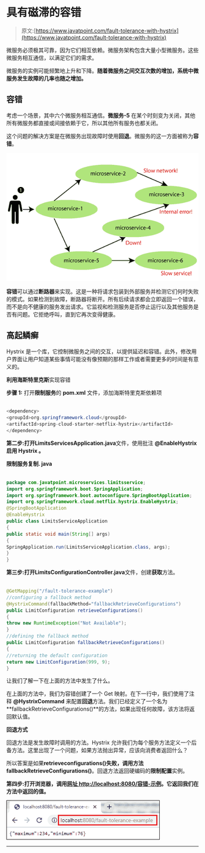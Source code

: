 # 具有磁滞的容错

> 原文:[https://www.javatpoint.com/fault-tolerance-with-hystrix](https://www.javatpoint.com/fault-tolerance-with-hystrix)

微服务必须极其可靠，因为它们相互依赖。微服务架构包含大量小型微服务。这些微服务相互通信，以满足它们的需求。

微服务的实例可能频繁地上升和下降。**随着微服务之间交互次数的增加，系统中微服务发生故障的几率也随之增加。**

## 容错

考虑一个场景，其中六个微服务相互通信。**微服务-5** 在某个时刻变为关闭，其他所有微服务都直接或间接依赖于它，所以其他所有服务也都关闭。

这个问题的解决方案是在微服务出现故障时使用**回退**。微服务的这一方面被称为**容错**。

![Fault Tolerance with Hystrix<](img/e584c41d942f14b3d9de413fd1a676bf.png)

**容错**可以通过**断路器**来实现。这是一种将请求包装到外部服务并检测它们何时失败的模式。如果检测到故障，断路器将断开。所有后续请求都会立即返回一个错误，而不是向不健康的服务发出请求。它监视和检测服务是否停止运行以及其他服务是否有问题。它拒绝呼叫，直到它再次变得健康。

## 高起鳞癣

Hystrix 是一个库，它控制微服务之间的交互，以提供延迟和容错。此外，修改用户界面让用户知道某些事情可能没有像预期的那样工作或者需要更多的时间是有意义的。

**利用海斯特里克斯**实现容错

**步骤 1:** 打开**限制服务**的 **pom.xml** 文件，添加海斯特里克斯依赖项

```java

<dependency>
<groupId>org.springframework.cloud</groupId>
<artifactId>spring-cloud-starter-netflix-hystrix</artifactId>
</dependency>

```

**第二步:**打开**LimitsServicesApplication.java**文件，使用批注 **@EnableHystrix 启用 **Hystrix** 。**

**限制服务复制. java**

```java

package com.javatpoint.microservices.limitsservice;
import org.springframework.boot.SpringApplication;
import org.springframework.boot.autoconfigure.SpringBootApplication;
import org.springframework.cloud.netflix.hystrix.EnableHystrix;
@SpringBootApplication
@EnableHystrix
public class LimitsServiceApplication 
{
public static void main(String[] args) 
{
SpringApplication.run(LimitsServiceApplication.class, args);
}
}

```

**第三步:**打开**LimitsConfigurationController.java**文件，创建**获取**方法。

```java

@GetMapping("/fault-tolerance-example")
//configuring a fallback method
@HystrixCommand(fallbackMethod="fallbackRetrieveConfigurations")
public LimitConfiguration retrieveConfigurations()
{
throw new RuntimeException("Not Available"); 
}
//defining the fallback method
public LimitConfiguration fallbackRetrieveConfigurations()
{
//returning the default configuration	
return new LimitConfiguration(999, 9); 
}

```

让我们了解一下在上面的方法中发生了什么。

在上面的方法中，我们为容错创建了一个 Get 映射。在下一行中，我们使用了注释 **@HystrixCommand** 来配置**回退**方法。我们已经定义了一个名为**fallbackRetrieveConfigurations()**的方法，如果出现任何故障，该方法将返回默认值。

**回退方式**

回退方法是发生故障时调用的方法。Hystrix 允许我们为每个服务方法定义一个后备方法。这里出现了一个问题，如果方法抛出异常，应该向消费者返回什么？

所以答案是如果**retrieveconfigurations()**失败，调用方法**fallbackRetrieveConfigurations()**。回退方法返回硬编码的**限制配置**实例。

**第四步:**打开浏览器，调用[网址 http://localhost:8080/容错-示例](http://localhost:8080/fault-tolerance-example)。它返回我们在**方法中返回的值。**

![Fault Tolerance with Hystrix<](img/0df200a6242ac242206b2c2e718325e4.png)

* * *